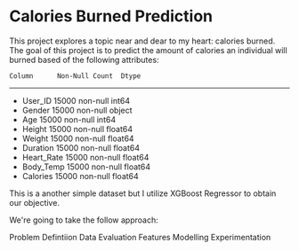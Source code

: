 # Calories Burned Prediction

This project explores a topic near and dear to my heart: calories burned. The goal of this project is to predict  the amount of calories an individual will burned based of the following attributes:

    Column      Non-Null Count  Dtype  
---  ------      --------------  -----  
*    User_ID     15000 non-null  int64  
*    Gender      15000 non-null  object 
*    Age         15000 non-null  int64  
*    Height      15000 non-null  float64
*    Weight      15000 non-null  float64
*    Duration    15000 non-null  float64
*    Heart_Rate  15000 non-null  float64
*    Body_Temp   15000 non-null  float64
*    Calories    15000 non-null  float64


This is a another simple dataset but I utilize XGBoost Regressor to obtain our objective. 

We're going to take the follow approach:

Problem Defintiion
Data
Evaluation
Features
Modelling
Experimentation
